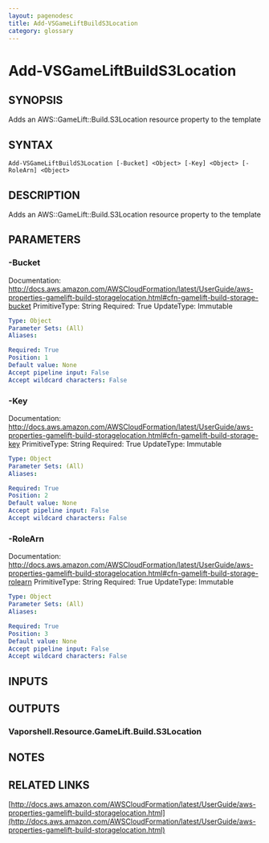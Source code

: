 ```yaml
---
layout: pagenodesc
title: Add-VSGameLiftBuildS3Location
category: glossary
---
```


# Add-VSGameLiftBuildS3Location

## SYNOPSIS
Adds an AWS::GameLift::Build.S3Location resource property to the template

## SYNTAX

```
Add-VSGameLiftBuildS3Location [-Bucket] <Object> [-Key] <Object> [-RoleArn] <Object>
```

## DESCRIPTION
Adds an AWS::GameLift::Build.S3Location resource property to the template

## PARAMETERS

### -Bucket
Documentation: http://docs.aws.amazon.com/AWSCloudFormation/latest/UserGuide/aws-properties-gamelift-build-storagelocation.html#cfn-gamelift-build-storage-bucket
PrimitiveType: String
Required: True
UpdateType: Immutable

```yaml
Type: Object
Parameter Sets: (All)
Aliases: 

Required: True
Position: 1
Default value: None
Accept pipeline input: False
Accept wildcard characters: False
```

### -Key
Documentation: http://docs.aws.amazon.com/AWSCloudFormation/latest/UserGuide/aws-properties-gamelift-build-storagelocation.html#cfn-gamelift-build-storage-key
PrimitiveType: String
Required: True
UpdateType: Immutable

```yaml
Type: Object
Parameter Sets: (All)
Aliases: 

Required: True
Position: 2
Default value: None
Accept pipeline input: False
Accept wildcard characters: False
```

### -RoleArn
Documentation: http://docs.aws.amazon.com/AWSCloudFormation/latest/UserGuide/aws-properties-gamelift-build-storagelocation.html#cfn-gamelift-build-storage-rolearn
PrimitiveType: String
Required: True
UpdateType: Immutable

```yaml
Type: Object
Parameter Sets: (All)
Aliases: 

Required: True
Position: 3
Default value: None
Accept pipeline input: False
Accept wildcard characters: False
```

## INPUTS

## OUTPUTS

### Vaporshell.Resource.GameLift.Build.S3Location

## NOTES

## RELATED LINKS

[http://docs.aws.amazon.com/AWSCloudFormation/latest/UserGuide/aws-properties-gamelift-build-storagelocation.html](http://docs.aws.amazon.com/AWSCloudFormation/latest/UserGuide/aws-properties-gamelift-build-storagelocation.html)

